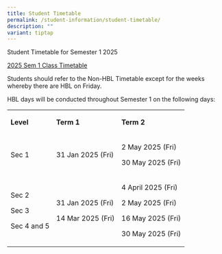 ```yaml
---
title: Student Timetable
permalink: /student-information/student-timetable/
description: ""
variant: tiptap
---
```

<p>Student Timetable for Semester 1 2025</p>
<p><a href="/files/2025_Sem_1_Class_Timetable_Final_v3.pdf" rel="noopener nofollow" target="_blank">2025 Sem 1 Class Timetable</a>
</p>
<p>Students should refer to the Non-HBL Timetable except for the weeks whereby
there are HBL on Friday.</p>
<p>HBL days will be conducted throughout Semester 1 on the following days:</p>
<table style="minWidth: 75px">
<colgroup>
<col>
<col>
<col>
</colgroup>
<tbody>
<tr>
<td rowspan="1" colspan="1">
<p><strong>Level</strong>
</p>
</td>
<td rowspan="1" colspan="1">
<p><strong>Term 1</strong>
</p>
</td>
<td rowspan="1" colspan="1">
<p><strong>Term 2</strong>
</p>
</td>
</tr>
<tr>
<td rowspan="1" colspan="1">
<p>Sec 1</p>
</td>
<td rowspan="1" colspan="1">
<p>31 Jan 2025 (Fri)</p>
</td>
<td rowspan="1" colspan="1">
<p>2 May 2025 (Fri)</p>
<p>30 May 2025 (Fri)</p>
</td>
</tr>
<tr>
<td rowspan="1" colspan="1">
<p>Sec 2</p>
<p>Sec 3</p>
<p>Sec 4 and 5</p>
</td>
<td rowspan="1" colspan="1">
<p>31 Jan 2025 (Fri)</p>
<p>14 Mar 2025 (Fri)</p>
</td>
<td rowspan="1" colspan="1">
<p>4 April 2025 (Fri)</p>
<p>2 May 2025 (Fri)</p>
<p>16 May 2025 (Fri)</p>
<p>30 May 2025 (Fri)</p>
</td>
</tr>
</tbody>
</table>
<p></p>